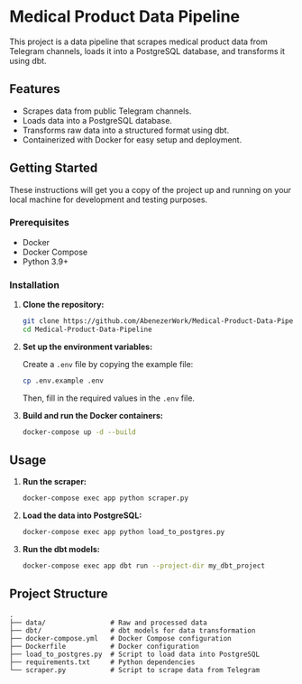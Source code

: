 # Medical Product Data Pipeline

This project is a data pipeline that scrapes medical product data from Telegram channels, loads it into a PostgreSQL database, and transforms it using dbt.

## Features

- Scrapes data from public Telegram channels.
- Loads data into a PostgreSQL database.
- Transforms raw data into a structured format using dbt.
- Containerized with Docker for easy setup and deployment.

## Getting Started

These instructions will get you a copy of the project up and running on your local machine for development and testing purposes.

### Prerequisites

- Docker
- Docker Compose
- Python 3.9+

### Installation

1. **Clone the repository:**

   ```bash
   git clone https://github.com/AbenezerWork/Medical-Product-Data-Pipeline.git
   cd Medical-Product-Data-Pipeline
   ```

2. **Set up the environment variables:**

   Create a `.env` file by copying the example file:

   ```bash
   cp .env.example .env
   ```

   Then, fill in the required values in the `.env` file.

3. **Build and run the Docker containers:**

   ```bash
   docker-compose up -d --build
   ```

## Usage

1. **Run the scraper:**

   ```bash
   docker-compose exec app python scraper.py
   ```

2. **Load the data into PostgreSQL:**

   ```bash
   docker-compose exec app python load_to_postgres.py
   ```

3. **Run the dbt models:**

   ```bash
   docker-compose exec app dbt run --project-dir my_dbt_project
   ```

## Project Structure

```
.
├── data/                # Raw and processed data
├── dbt/                 # dbt models for data transformation
├── docker-compose.yml   # Docker Compose configuration
├── Dockerfile           # Docker configuration
├── load_to_postgres.py  # Script to load data into PostgreSQL
├── requirements.txt     # Python dependencies
└── scraper.py           # Script to scrape data from Telegram
```
